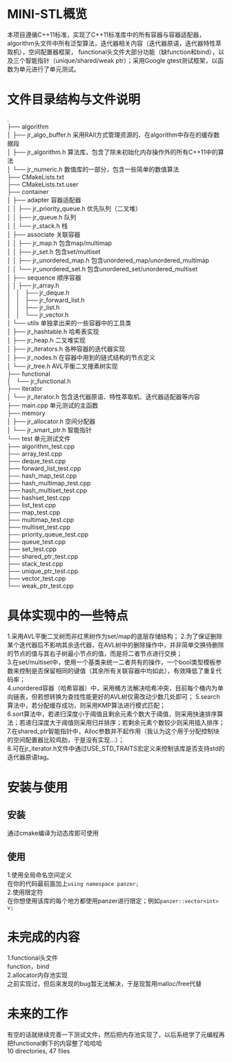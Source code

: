 # MINI-STL概览  
本项目遵循C++11标准，实现了C++11标准库中的所有容器与容器适配器，algorithm头文件中所有泛型算法，迭代器相关内容（迭代器原语，迭代器特性萃取机），空间配置器框架，
functional头文件大部分功能（缺function和bind），以及三个智能指针（unique/shared/weak ptr）；采用Google gtest测试框架，以函数为单元进行了单元测试。
# 文件目录结构与文件说明  
.  
├── algorithm  
│   ├── jr_algo_buffer.h  采用RAII方式管理资源的、在algorithm中存在的缓存数据段       
│   ├── jr_algorithm.h  算法库，包含了除未初始化内存操作外的所有C++11中的算法  
│   └── jr_numeric.h  数值库的一部分，包含一些简单的数值算法  
├── CMakeLists.txt  
├── CMakeLists.txt.user  
├── container  
│   ├── adapter  容器适配器  
│   │   ├── jr_priority_queue.h  优先队列（二叉堆）    
│   │   ├── jr_queue.h  队列  
│   │   └── jr_stack.h  栈  
│   ├── associate  关联容器  
│   │   ├── jr_map.h  包含map/multimap  
│   │   ├── jr_set.h  包含set/multiset  
│   │   ├── jr_unordered_map.h  包含unordered_map/unordered_multimap  
│   │   └── jr_unordered_set.h  包含unordered_set/unordered_multiset  
│   ├── sequence  顺序容器  
│   │   ├── jr_array.h  
│   │   ├── jr_deque.h  
│   │   ├── jr_forward_list.h  
│   │   ├── jr_list.h  
│   │   └── jr_vector.h  
│   └── utils  单独拿出来的一些容器中的工具类  
│       ├── jr_hashtable.h  哈希表实现  
│       ├── jr_heap.h  二叉堆实现    
│       ├── jr_iterators.h  各种容器的迭代器实现  
│       ├── jr_nodes.h  在容器中用到的链式结构的节点定义  
│       └── jr_tree.h  AVL平衡二叉搜素树实现  
├── functional  
│   └── jr_functional.h  
├── iterator  
│   └── jr_iterator.h  包含迭代器原语、特性萃取机、迭代器适配器等内容  
├── main.cpp  单元测试的主函数  
├── memory  
│   ├── jr_allocator.h  空间分配器  
│   └── jr_smart_ptr.h  智能指针  
└── test  单元测试文件  
    ├── algorithm_test.cpp  
    ├── array_test.cpp  
    ├── deque_test.cpp  
    ├── forward_list_test.cpp  
    ├── hash_map_test.cpp  
    ├── hash_multimap_test.cpp  
    ├── hash_multiset_test.cpp  
    ├── hashset_test.cpp  
    ├── list_test.cpp  
    ├── map_test.cpp  
    ├── multimap_test.cpp  
    ├── multiset_test.cpp  
    ├── priority_queue_test.cpp  
    ├── queue_test.cpp  
    ├── set_test.cpp  
    ├── shared_ptr_test.cpp  
    ├── stack_test.cpp  
    ├── unique_ptr_test.cpp  
    ├── vector_test.cpp  
    └── weak_ptr_test.cpp  
# 具体实现中的一些特点  
1.采用AVL平衡二叉树而非红黑树作为set/map的底层存储结构； 
2.为了保证删除某个迭代器后不影响其余迭代器，在AVL树中的删除操作中，并非简单交换待删除的节点的值与其右子树最小节点的值，而是将二者节点进行交换；  
3.在set/multiset中，使用一个基类来统一二者共有的操作，一个bool类型模板参数来控制是否保留相同的键值（其余所有关联容器中均如此），有效降低了重复代码率；  
4.unordered容器（哈希容器）中，采用桶方法解决哈希冲突，目前每个桶内为单向链表，但若想转换为查找性能更好的AVL树仅需改动少数几处即可；
5.search算法中，若分配缓存成功，则采用KMP算法进行模式匹配；  
6.sort算法中，若递归深度小于阈值且剩余元素个数大于阈值，则采用快速排序算法；若递归深度大于阈值则采用归并排序；若剩余元素个数较少则采用插入排序；  
7.在shared_ptr智能指针中，Alloc参数并不起作用（我认为这个用于分配控制块的空间配置器比较鸡肋，于是没有实现...）；  
8.可在jr_iterator.h文件中通过USE_STD_TRAITS宏定义来控制该库是否支持std的迭代器原语tag。  
# 安装与使用
## 安装
通过cmake编译为动态库即可使用
## 使用
1.使用全局命名空间定义  
在你的代码最前面加上```using namespace panzer;```  
2.使用限定符  
在你想使用该库的每个地方都使用panzer进行限定；例如```panzer::vector<int> v;```  
# 未完成的内容
1.functional头文件  
  function，bind  
2.allocator内存池实现  
  之前实现过，但后来发现的bug暂无法解决，于是现暂用malloc/free代替  
# 未来的工作  
有空的话就继续完善一下测试文件，然后把内存池实现了，以后系统学了元编程再把functional剩下的内容整了哈哈哈  
10 directories, 47 files
